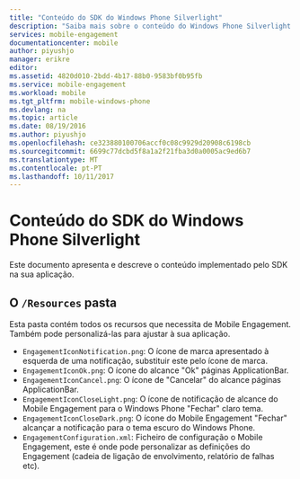 ```yaml
---
title: "Conteúdo do SDK do Windows Phone Silverlight"
description: "Saiba mais sobre o conteúdo do Windows Phone Silverlight SDK do Azure Mobile Engagement"
services: mobile-engagement
documentationcenter: mobile
author: piyushjo
manager: erikre
editor: 
ms.assetid: 4820d010-2bdd-4b17-88b0-9583bf0b95fb
ms.service: mobile-engagement
ms.workload: mobile
ms.tgt_pltfrm: mobile-windows-phone
ms.devlang: na
ms.topic: article
ms.date: 08/19/2016
ms.author: piyushjo
ms.openlocfilehash: ce323880100706accf0c08c9929d20908c6198cb
ms.sourcegitcommit: 6699c77dcbd5f8a1a2f21fba3d0a0005ac9ed6b7
ms.translationtype: MT
ms.contentlocale: pt-PT
ms.lasthandoff: 10/11/2017
---
```

# <a name="windows-phone-silverlight-sdk-content"></a>Conteúdo do SDK do Windows Phone Silverlight
Este documento apresenta e descreve o conteúdo implementado pelo SDK na sua aplicação.

## <a name="the-resources-folder"></a>O `/Resources` pasta
Esta pasta contém todos os recursos que necessita de Mobile Engagement. Também pode personalizá-las para ajustar à sua aplicação.

* `EngagementIconNotification.png`: O ícone de marca apresentado à esquerda de uma notificação, substituir este pelo ícone de marca.
* `EngagementIconOk.png`: O ícone do alcance "Ok" páginas ApplicationBar.
* `EngagementIconCancel.png`: O ícone de "Cancelar" do alcance páginas ApplicationBar.
* `EngagementIconCloseLight.png`: O ícone de notificação de alcance do Mobile Engagement para o Windows Phone "Fechar" claro tema.
* `EngagementIconCloseDark.png`: O ícone do Mobile Engagement "Fechar" alcançar a notificação para o tema escuro do Windows Phone.
* `EngagementConfiguration.xml`: Ficheiro de configuração o Mobile Engagement, este é onde pode personalizar as definições do Engagement (cadeia de ligação de envolvimento, relatório de falhas etc).

